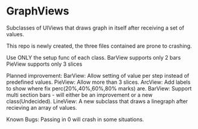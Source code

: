 # GraphViews
Subclasses of UIViews that draws graph in itself after receiving a set of values.

This repo is newly created, the three files contained are prone to crashing.

Use ONLY the setup func of each class.
BarView supports only 2 bars
PieView supports only 3 slices

Planned improvement:
BarView:  Allow setting of value per step instead of predefined values.
PieView:  Allow more than 3 slices.
ArcView:  Add labels to show where fix perc(20%,40%,60%,80% marks) are.
BarView:  Support multi section bars - will either be an improvement or a new class(Undecided).
LineView: A new subclass that draws a linegraph after recieving an array of values.

Known Bugs:
Passing in 0 will crash in some situations.

